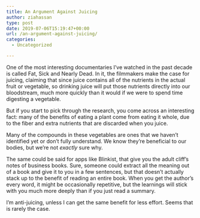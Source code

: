 ```yaml
---
title: An Argument Against Juicing
author: ziahassan
type: post
date: 2019-07-06T15:19:47+00:00
url: /an-argument-against-juicing/
categories:
  - Uncategorized

---
```

One of the most interesting documentaries I’ve watched in the past decade is called Fat, Sick and Nearly Dead. In it, the filmmakers make the case for juicing, claiming that since juice contains all of the nutrients in the actual fruit or vegetable, so drinking juice will put those nutrients directly into our bloodstream, much more quickly than it would if we were to spend time digesting a vegetable.

But if you start to pick through the research, you come across an interesting fact: many of the benefits of eating a plant come from eating it whole, due to the fiber and extra nutrients that are discarded when you juice.

Many of the compounds in these vegetables are ones that we haven’t identified yet or don’t fully understand. We know they’re beneficial to our bodies, but we’re not _exactly_ sure why.

The same could be said for apps like Blinkist, that give you the adult cliff’s notes of business books. Sure, someone could extract all the meaning out of a book and give it to you in a few sentences, but that doesn’t actually stack up to the benefit of reading an entire book. When you get the author’s every word, it might be occasionally repetitive, but the learnings will stick with you much more deeply than if you just read a summary.

I’m anti-juicing, unless I can get the same benefit for less effort. Seems that is rarely the case.
